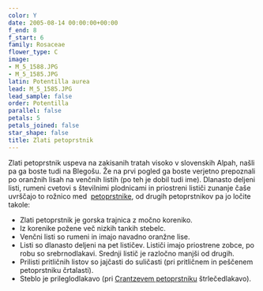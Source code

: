 ```yaml
---
color: Y
date: 2005-08-14 00:00:00+00:00
f_end: 8
f_start: 6
family: Rosaceae
flower_type: C
image:
- M_5_1588.JPG
- M_5_1585.JPG
latin: Potentilla aurea
lead: M_5_1585.JPG
lead_sample: false
order: Potentilla
parallel: false
petals: 5
petals_joined: false
star_shape: false
title: Zlati petoprstnik
---
```

Zlati petoprstnik uspeva na zakisanih tratah visoko v slovenskih Alpah, našli pa ga boste tudi na Blegošu. Že na prvi pogled ga boste verjetno prepoznali po oranžnih lisah na venčnih listih (po teh je dobil tudi ime). Dlanasto deljeni listi, rumeni cvetovi s številnimi plodnicami in priostreni lističi zunanje čaše uvrščajo to rožnico med  [petoprstnike](../genus/potentilla/), od drugih petoprstnikov pa jo ločite takole:

-   Zlati petoprstnik je gorska trajnica z močno koreniko.
-   Iz korenike požene več nizkih tankih stebelc.
-   Venčni listi so rumeni in imajo navadno oranžne lise.
-   Listi so dlanasto deljeni na pet lističev. Lističi imajo priostrene zobce, po robu so srebrnodlakavi. Srednji listič je razločno manjši od drugih.
-   Prilisti pritličnih listov so jajčasti do suličasti (pri pritličnem in peščenem petoprstniku črtalasti).
-   Steblo je prileglodlakavo (pri [Crantzevem petoprstniku](../potentillacrantzii/) štrlečedlakavo).
